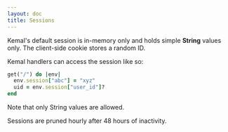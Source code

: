```yaml
---
layout: doc
title: Sessions
---
```


Kemal's default session is in-memory only and holds simple **String** values only.
The client-side cookie stores a random ID.

Kemal handlers can access the session like so:

```ruby
get("/") do |env|
  env.session["abc"] = "xyz"
  uid = env.session["user_id"]?
end
```

Note that only String values are allowed.

Sessions are pruned hourly after 48 hours of inactivity.
